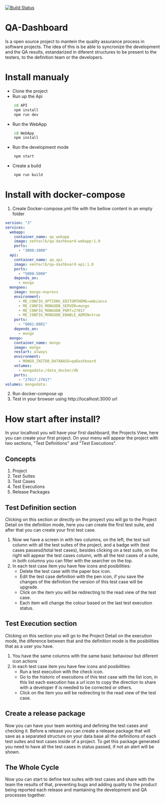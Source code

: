 [![Build Status](https://travis-ci.com/ColbaTechnologies/QA-Dashboard.svg?branch=master)](https://travis-ci.com/ColbaTechnologies/QA-Dashboard)

# QA-Dashboard

Is a open source project to mantein the quality assurance process in software projects. The idea of this is be able to syncronize the development and the QA results, estandarized in diferent structures to be present to the testers, to the definition team or the developers.

# Install manualy

- Clone the project
- Run up the Api

```bash
    cd API
    npm install
    npm run dev
```

- Run the WebApp

```bash
    cd WebApp
    npm install
```

- Run the development mode

```bash
    npm start
```

- Create a build

```bash
    npm run build
```

# Install with docker-compose

1. Create Docker-compose.yml file with the bellow content in an empty folder

```yaml
version: "3"
services:
  webapp:
    container_name: qa_webapp
    image: xenteclb/qa-dashboard-webapp:1.0
    ports:
      - "3000:3000"
  api:
    container_name: qa_api
    image: xenteclb/qa-dashboard-api:1.0
    ports:
      - "5000:5000"
    depends_on:
      - mongo
  mongoex:
    image: mongo-express
    environment:
      - ME_CONFIG_OPTIONS_EDITORTHEME=ambiance
      - ME_CONFIG_MONGODB_SERVER=mongo
      - ME_CONFIG_MONGODB_PORT=27017
      - ME_CONFIG_MONGODB_ENABLE_ADMIN=true
    ports:
      - "8081:8081"
    depends_on:
      - mongo
  mongo:
    container_name: mongo
    image: mongo
    restart: always
    environment:
      - MONGO_INITDB_DATABASE=qaDashboard
    volumes:
      - mongodata:/data_docker/db
    ports:
      - "27017:27017"
volumes: mongodata:
```

2. Run docker-compose up
3. Test in your browser using http://localhost:3000 url

# How start after install?

In your localhost you will have your first dashboard, the Projects View, here you can create your first project. On your menu will appear the project with two sections, "Test Definitions" and "Test Executions".

## Concepts

1. Project
2. Test Suites
3. Test Cases
4. Test Executions
5. Release Packages

## Test Definition section

Clicking on this section or directly on the proyect you will go to the Project Detail on the definition mode, here you can create the first test suite, and after that you can create your first test case.

1. Now we have a screen in with two columns, on the left, the test suit column with all the test suites of the project, and a badge with (test cases passesd/total test cases), besides clicking on a test suite, on the right will appear the test cases column, with all the test cases of a suite, in both columns you can filter with the searcher on the top.
2. In each test case item you have few icons and posibilities:
   - Delete the test case with the paper box icon.
   - Edit the test case definition with the pen icon, if you save the changes of the definition the version of this test case will be upgrade.
   - Click on the item you will be redirecting to the read view of the test case.
   - Each item will change the colour based on the last test execution status.

## Test Execution section

Clicking on this section you will go to the Project Detail on the execution mode, the diference between that and the definition mode is the posibilities that as a user you have.

1. You have the same columns with the same basic behaviour but diferent icon actions
2. In each test case item you have few icons and posibilities:
   - Run a test execution with the check icon.
   - Go to the historic of executions of this test case with the list icon, in this list each execution has a url icon to copy the direction to share with a developer if is needed to be corrected or others.
   - Click on the item you will be redirecting to the read view of the test case.

## Create a release package

Now you can have your team working and defining the test cases and checking it. Before a release you can create a release package that will save as a separated structure on your data base all the definitions of each test suites and test cases inside of a project.
To get this package generated you need to have all the test cases in status passed, if not an alert will be shown.

## The Whole Cycle

Now you can start to define test suites with test cases and share with the team the results of that, preventing bugs and adding quality to the product being reported each release and mantaining the development and QA processes together.
